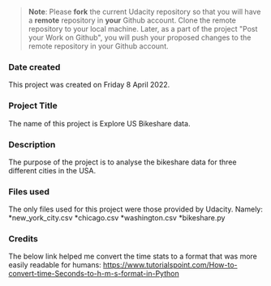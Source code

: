 >**Note**: Please **fork** the current Udacity repository so that you will have a **remote** repository in **your** Github account. Clone the remote repository to your local machine. Later, as a part of the project "Post your Work on Github", you will push your proposed changes to the remote repository in your Github account.

### Date created
This project was created on Friday 8 April 2022.

### Project Title
The name of this project is Explore US Bikeshare data.

### Description
The purpose of the project is to analyse the bikeshare data for three different cities in the USA.

### Files used
The only files used for this project were those provided by Udacity. Namely:
*new_york_city.csv
*chicago.csv
*washington.csv
*bikeshare.py

### Credits
The below link helped me convert the time stats to a format that was more easily readable for humans:
https://www.tutorialspoint.com/How-to-convert-time-Seconds-to-h-m-s-format-in-Python
